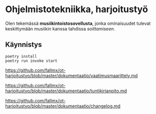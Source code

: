 # Ohjelmistotekniikka, harjoitustyö

Olen tekemässä **musiikintoistosovellusta**, jonka ominaisuudet tulevat keskittymään musiikin kanssa tahdissa *soittamiseen*.

## Käynnistys

```
poetry install
poetry run invoke start
```

https://github.com/fallmx/ot-harjoitustyo/blob/master/dokumentaatio/vaatimusmaarittely.md

https://github.com/fallmx/ot-harjoitustyo/blob/master/dokumentaatio/tuntikirjanpito.md

https://github.com/fallmx/ot-harjoitustyo/blob/master/dokumentaatio/changelog.md
